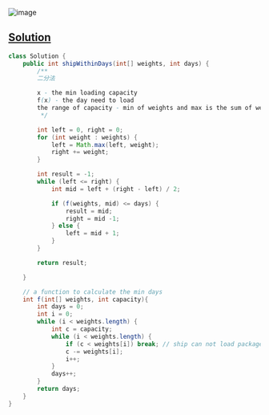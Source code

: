 ![image](https://github.com/kkkkevx/DSA2/assets/108632304/356aa9b5-03ff-4309-8493-fc0236ae81d5)


## [Solution](https://leetcode.cn/problems/capacity-to-ship-packages-within-d-days/description/)

```java
class Solution {
    public int shipWithinDays(int[] weights, int days) {
        /**
        二分法

        x - the min loading capacity
        f(x) - the day need to load
        the range of capacity - min of weights and max is the sum of weights
         */

        int left = 0, right = 0;
        for (int weight : weights) {
            left = Math.max(left, weight);
            right += weight;
        }

        int result = -1;
        while (left <= right) {
            int mid = left + (right - left) / 2;

            if (f(weights, mid) <= days) {
                result = mid;
                right = mid -1;
            } else {
                left = mid + 1;
            }
        }

        return result;

    }

    // a function to calculate the min days
    int f(int[] weights, int capacity){
        int days = 0;
        int i = 0;
        while (i < weights.length) {
            int c = capacity;
            while (i < weights.length) {
                if (c < weights[i]) break; // ship can not load package anymore
                c -= weights[i];
                i++;
            }
            days++;
        }
        return days;
    }
}
```
